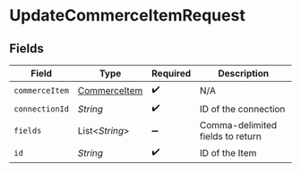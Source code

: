 # UpdateCommerceItemRequest


## Fields

| Field                                               | Type                                                | Required                                            | Description                                         |
| --------------------------------------------------- | --------------------------------------------------- | --------------------------------------------------- | --------------------------------------------------- |
| `commerceItem`                                      | [CommerceItem](../../models/shared/CommerceItem.md) | :heavy_check_mark:                                  | N/A                                                 |
| `connectionId`                                      | *String*                                            | :heavy_check_mark:                                  | ID of the connection                                |
| `fields`                                            | List\<*String*>                                     | :heavy_minus_sign:                                  | Comma-delimited fields to return                    |
| `id`                                                | *String*                                            | :heavy_check_mark:                                  | ID of the Item                                      |